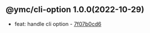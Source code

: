 <a name="1.0.0">

## @ymc/cli-option 1.0.0(2022-10-29)</a> 
- feat: handle cli option - [7f07b0cd6](https://github.com/ymc-github/js-idea/commit/57f07b0cd6e468b2265ae98039c294db69af5a43 "feat(core): handle cli option&#10;&#10;with a handle at execOpts.fixUnreadbleCode&#10;&#10;generated by ymc@robot")